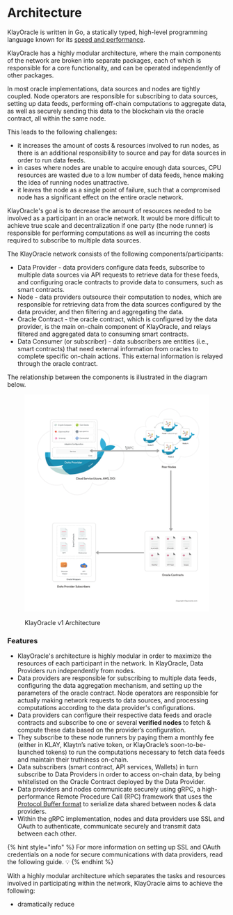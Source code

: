 # Architecture

KlayOracle is written in Go, a statically typed, high-level programming language known for its [speed and performance](https://www.bairesdev.com/blog/why-golang-is-so-fast-performance-analysis/).

KlayOracle has a highly modular architecture, where the main components of the network are broken into separate packages, each of which is responsible for a core functionality, and can be operated independently of other packages.

In most oracle implementations, data sources and nodes are tightly coupled. Node operators are responsible for subscribing to data sources, setting up data feeds, performing off-chain computations to aggregate data, as well as securely sending this data to the blockchain via the oracle contract, all within the same node.

This leads to the following challenges:

* it increases the amount of costs & resources involved to run nodes, as there is an additional responsibility to source and pay for data sources in order to run data feeds.
* in cases where nodes are unable to acquire enough data sources, CPU resources are wasted due to a low number of data feeds, hence making the idea of running nodes unattractive.
* it leaves the node as a single point of failure, such that a compromised node has a significant effect on the entire oracle network.

KlayOracle's goal is to decrease the amount of resources needed to be involved as a participant in an oracle network. It would be more difficult to achieve true scale and decentralization if one party (the node runner) is responsible for performing computations as well as incurring the costs required to subscribe to multiple data sources.

The KlayOracle network consists of the following components/participants:

* Data Provider - data providers configure data feeds, subscribe to multiple data sources via API requests to retrieve data for these feeds, and configuring oracle contracts to provide data to consumers, such as smart contracts.
* Node - data providers outsource their computation to nodes, which are responsible for retrieving data from the data sources configured by the data provider, and then filtering and aggregating the data.
* Oracle Contract - the oracle contract, which is configured by the data provider, is the main on-chain component of KlayOracle, and relays filtered and aggregated data to consuming smart contracts.
* Data Consumer (or subscriber) - data subscribers are entities (i.e., smart contracts) that need external information from oracles to complete specific on-chain actions. This external information is relayed through the oracle contract.

The relationship between the components is illustrated in the diagram below.

<figure><img src="../.gitbook/assets/image (1) (1).png" alt="" width="563"><figcaption><p>KlayOracle v1 Architecture</p></figcaption></figure>

### Features

* KlayOracle's architecture is highly modular in order to maximize the resources of each participant in the network. In KlayOracle, Data Providers run independently from nodes.
* Data providers are responsible for subscribing to multiple data feeds, configuring the data aggregation mechanism, and setting up the parameters of the oracle contract. Node operators are responsible for actually making network requests to data sources, and processing computations according to the data provider's configurations.
* Data providers can configure their respective data feeds and oracle contracts and subscribe to one or several **verified nodes** to fetch & compute these data based on the provider’s configuration.
* They subscribe to these node runners by paying them a monthly fee (either in KLAY, Klaytn’s native token, or KlayOracle’s soon-to-be-launched tokens) to run the computations necessary to fetch data feeds and maintain their truthiness on-chain.
* Data subscribers (smart contract, API services, Wallets) in turn subscribe to Data Providers in order to access on-chain data, by being whitelisted on the Oracle Contract deployed by the Data Provider.
* Data providers and nodes communicate securely using gRPC, a high-performance Remote Procedure Call (RPC) framework that uses the [Protocol Buffer format](https://grpc.io/docs/what-is-grpc/introduction/#working-with-protocol-buffers) to serialize data shared between nodes & data providers.
* Within the gRPC implementation, nodes and data providers use SSL and OAuth to authenticate, communicate securely and transmit data between each other.

{% hint style="info" %}
For more information on setting up SSL and OAuth credentials on a node for secure communications with data providers, read the following guide. 💡&#x20;
{% endhint %}

With a highly modular architecture which separates the tasks and resources involved in participating within the network, KlayOracle aims to achieve the following:

* dramatically reduce&#x20;
